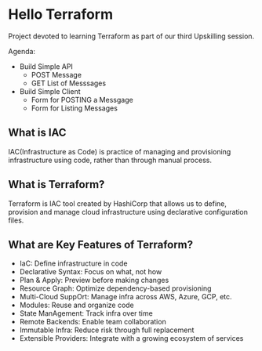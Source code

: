 # Hello Terraform

Project devoted to learning Terraform as part of our third Upskilling session.

Agenda:

- Build Simple API
  - POST Message
  - GET List of Messsages
- Build Simple Client
  - Form for POSTING a Messgage
  - Form for Listing Messages

## What is IAC

IAC(Infrastructure as Code) is practice of managing and provisioning infrastructure using code, rather than through manual process.

## What is Terraform?

Terraform is IAC tool created by HashiCorp that allows us to define, provision and manage cloud infrastructure using declarative configuration files.

## What are Key Features of Terraform?

- IaC: Define infrastructure in code
- Declarative Syntax: Focus on what, not how
- Plan & Apply: Preview before making changes
- Resource Graph: Optimize dependency-based provisioning
- Multi-Cloud SuppOrt: Manage infra across AWS, Azure, GCP, etc.
- Modules: Reuse and organize code
- State ManAgement: Track infra over time
- Remote Backends: Enable team collaboration
- Immutable Infra: Reduce risk through full replacement
- Extensible Providers: Integrate with a growing ecosystem of services
